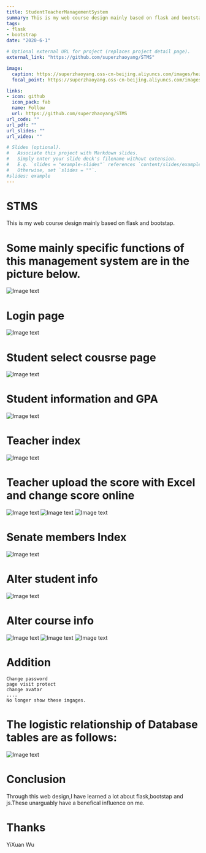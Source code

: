 ```yaml
---
title: StudentTeacherManagementSystem
summary: This is my web course design mainly based on flask and bootstap.
tags:
- flask
- bootstrap
date: "2020-6-1"

# Optional external URL for project (replaces project detail page).
external_link: "https://github.com/superzhaoyang/STMS"

image:
  caption: https://superzhaoyang.oss-cn-beijing.aliyuncs.com/images/hezuo.jpg
  focal_point: https://superzhaoyang.oss-cn-beijing.aliyuncs.com/images/hezuo.jpg

links:
- icon: github
  icon_pack: fab
  name: Follow
  url: https://github.com/superzhaoyang/STMS
url_code: ""
url_pdf: ""
url_slides: ""
url_video: ""

# Slides (optional).
#   Associate this project with Markdown slides.
#   Simply enter your slide deck's filename without extension.
#   E.g. `slides = "example-slides"` references `content/slides/example-slides.md`.
#   Otherwise, set `slides = ""`.
#slides: example
---
```


# STMS
This is my web course design mainly based on flask and bootstap.  


Some mainly specific functions of this management system are in the picture below.
========

![Image text](https://github.com/superzhaoyang/img_storage/blob/master/web_design/%E6%89%B9%E6%B3%A8%202020-06-28%20210551.png)  

Login page
========

![Image text](https://github.com/superzhaoyang/img_storage/blob/master/%E6%89%B9%E6%B3%A8%202020-06-28%20180057.png)  

Student select cousrse page
========

![Image text](https://github.com/superzhaoyang/img_storage/blob/master/web_design/Inkedstudent_index_LI.jpg)

Student information and GPA
========

![Image text](https://github.com/superzhaoyang/img_storage/blob/master/web_design/QQ%E5%9B%BE%E7%89%8720200628183045.png)

Teacher index
========
![Image text](https://github.com/superzhaoyang/img_storage/blob/master/web_design/teacher_idx.png)

Teacher upload the score with Excel and change score online
========
![Image text](https://github.com/superzhaoyang/img_storage/blob/master/web_design/add_score.png)
![Image text](https://github.com/superzhaoyang/img_storage/blob/master/web_design/teacher_add_score.png)
![Image text](https://github.com/superzhaoyang/img_storage/blob/master/web_design/teacher_change.png)

Senate members Index
========
![Image text](https://github.com/superzhaoyang/img_storage/blob/master/web_design/jiaowu.png)

Alter student info
========
![Image text](https://github.com/superzhaoyang/img_storage/blob/master/web_design/add_student.png)


Alter course info
========
![Image text](https://github.com/superzhaoyang/img_storage/blob/master/web_design/%E6%89%B9%E6%B3%A8%202020-06-28%20194439.png)
![Image text](https://github.com/superzhaoyang/img_storage/blob/master/web_design/%E6%89%B9%E6%B3%A8%202020-06-28%20194630.png)
![Image text](https://github.com/superzhaoyang/img_storage/blob/master/web_design/%E6%89%B9%E6%B3%A8%202020-06-28%20195046.png)

Addition
========
    Change password
    page visit protect
    change avatar
    ....
    No longer show these imgages.



The logistic relationship of Database tables are as follows:
========
![Image text](https://github.com/superzhaoyang/img_storage/blob/master/web_design/%E6%89%B9%E6%B3%A8%202020-06-28%20175820.png)

Conclusion
========
Through this web design,I have learned a lot about flask,bootstap and js.These unarguably have a benefical influence on me.

Thanks 
=======
YiXuan Wu